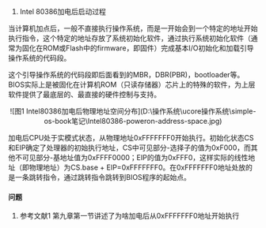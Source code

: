 

1. Intel 80386加电后启动过程

当计算机加点后，一般不直接执行操作系统，而是一开始会到一个特定的地址开始执行指令，这个特定的地址存放了系统初始化软件，通过执行系统初始化软件（通常为固化在ROM或Flash中的firmware，即固件）完成基本I/O初始化和加载引导操作系统的代码段。

这个引导操作系统的代码段即后面看到的MBR，DBR(PBR)，bootloader等。BIOS实际上是被固化在计算机ROM（只读存储器）芯片上的特殊的软件，为上层软件提供了最底层的、最直接的硬件控制与支持。

<div align="center">
![图1 Intel80386加电后物理地址空间分布](D:\操作系统\ucore操作系统\simple-os-book笔记\Intel80386-poweron-address-space.jpg)
</div>

加电后CPU处于实模式状态，从物理地址0xFFFFFFF0开始执行。初始化状态CS和EIP确定了处理器的初始执行地址，CS中可见部分-选择子的值为0xF000，而其他不可见部分-基地址值为0xFFFF0000；EIP的值为0xFFF0，这样实际的线性地址（即物理地址）为CS.base + EIP=0xFFFFFFF0。在0xFFFFFFF0地址处放的是一条跳转指令，通过跳转指令跳转到BIOS程序的起始点。


#### 问题 ####

1. 参考文献1 第九章第一节讲述了为啥加电后从0xFFFFFFF0地址开始执行

